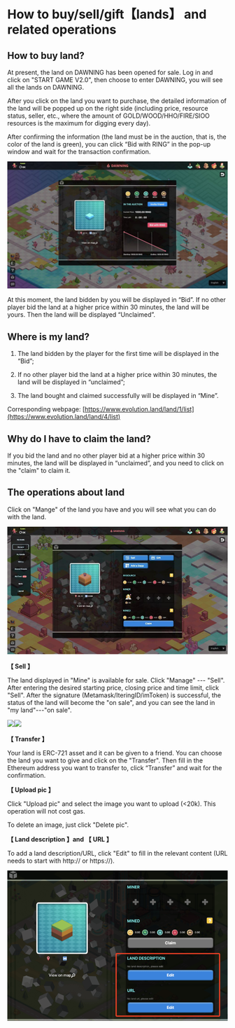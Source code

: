 # How to buy/sell/gift【lands】 and related operations

## How to buy land?

At present, the land on DAWNING has been opened for sale. Log in and click on "START GAME V2.0", then choose to enter DAWNING, you will see all the lands on DAWNING. 

After you click on the land you want to purchase, the detailed information of the land will be popped up on the right side (including price, resource status, seller, etc., where the amount of GOLD/WOOD/HHO/FIRE/SIOO resources is the maximum for digging every day).
   
After confirming the information (the land must be in the auction, that is, the color of the land is green), you can click “Bid with RING” in the pop-up window and wait for the transaction confirmation.

![](../../.gitbook/assets/tutorials-dawning-heco-how-to-buy-sell-lands-and-related-operations-en-1.jpg)


At this moment, the land bidden by you will be displayed in “Bid”. If no other player bid the land at a higher price within 30 minutes, the land will be yours. Then the land will be displayed “Unclaimed”.

## Where is my land?

1. The land bidden by the player for the first time will be displayed in the “Bid”;

2. If no other player bid the land at a higher price within 30 minutes, the land will be displayed in “unclaimed”;

3. The land bought and claimed successfully will be displayed in “Mine”.

Corresponding webpage: [https://www.evolution.land/land/1/list](https://www.evolution.land/land/4/list)

## Why do I have to claim the land?

If you bid the land and no other player bid at a higher price within 30 minutes, the land will be displayed in “unclaimed”, and you need to click on the "claim" to claim it.

## The operations about land

Click on "Mange" of the land you have and you will see what you can do with the land.

![](../../.gitbook/assets/tutorials-dawning-heco-how-to-buy-sell-lands-and-related-operations-en-2.jpg)

**【 Sell 】**

The land displayed in "Mine" is available for sale. Click "Manage" --- "Sell". After entering the desired starting price, closing price and time limit, click "Sell". After the signature \(Metamask/IteringID/imToken\) is successful, the status of the land will become the "on sale", and you can see the land in "my land"---"on sale".

![](https://lh6.googleusercontent.com/EwvLk0DbQVPgpgRyWOtPHR5x9ysN42xLkSmWE5TqiyYjsOCjD9loD0kfUIa-MJpfBrpKHJ6QK7eZKmnc8ip8wPamKHE4FoV6AGShYKQp48kBiy0DRtRzofjq-WTaBnW2gpifdktw)![](https://lh5.googleusercontent.com/4WzWcVkPxnEqKiFl52xTw14F2EFJOR0u5we4AUBUVoeD-k4lNsjemLfw0PcgRziLYI40OPIJkxO7tiUuY9ujODZNGqL9AwXEN05kKqOmWOuXIMoQESlOZr7OOgwUeCMpLxfV4Nty)    

**【 Transfer 】**

Your land is ERC-721 asset and it can be given to a friend. You can choose the land you want to give and click on the "Transfer". Then fill in the Ethereum address you want to transfer to, click “Transfer” and wait for the confirmation.

**【 Upload pic 】**

Click "Upload pic" and select the image you want to upload \(&lt;20k\). This operation will not cost gas.

To delete an image, just click "Delete pic".

**【 Land description 】and 【 URL 】**

To add a land description/URL, click "Edit" to fill in the relevant content \(URL needs to start with http:// or https://\).

![](../../.gitbook/assets/image%20%2828%29.png)
